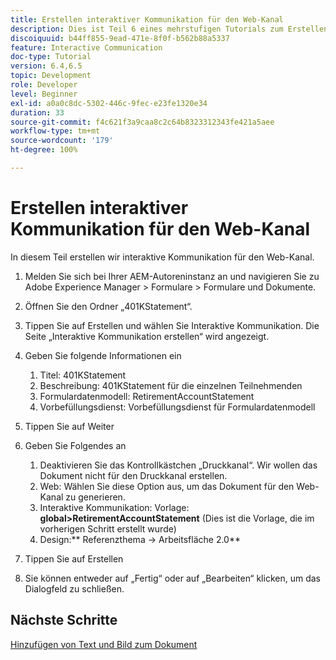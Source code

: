 ```yaml
---
title: Erstellen interaktiver Kommunikation für den Web-Kanal
description: Dies ist Teil 6 eines mehrstufigen Tutorials zum Erstellen Ihres ersten interaktiven Kommunikationsdokuments. In diesem Teil erstellen wir interaktive Kommunikation für den Web-Kanal.
discoiquuid: b44ff855-9ead-471e-8f0f-b562b88a5337
feature: Interactive Communication
doc-type: Tutorial
version: 6.4,6.5
topic: Development
role: Developer
level: Beginner
exl-id: a0a0c8dc-5302-446c-9fec-e23fe1320e34
duration: 33
source-git-commit: f4c621f3a9caa8c2c64b8323312343fe421a5aee
workflow-type: tm+mt
source-wordcount: '179'
ht-degree: 100%

---
```


# Erstellen interaktiver Kommunikation für den Web-Kanal

In diesem Teil erstellen wir interaktive Kommunikation für den Web-Kanal.

1. Melden Sie sich bei Ihrer AEM-Autoreninstanz an und navigieren Sie zu Adobe Experience Manager > Formulare > Formulare und Dokumente.
1. Öffnen Sie den Ordner „401KStatement“.
1. Tippen Sie auf Erstellen und wählen Sie Interaktive Kommunikation. Die Seite „Interaktive Kommunikation erstellen“ wird angezeigt. 
1. Geben Sie folgende Informationen ein

   1. Titel: 401KStatement
   1. Beschreibung: 401KStatement für die einzelnen Teilnehmenden
   1. Formulardatenmodell: RetirementAccountStatement
   1. Vorbefüllungsdienst: Vorbefüllungsdienst für Formulardatenmodell

1. Tippen Sie auf Weiter
1. Geben Sie Folgendes an

   1. Deaktivieren Sie das Kontrollkästchen „Druckkanal“. Wir wollen das Dokument nicht für den Druckkanal erstellen.
   1. Web: Wählen Sie diese Option aus, um das Dokument für den Web-Kanal zu generieren.
   1. Interaktive Kommunikation: Vorlage: **global>RetirementAccountStatement** (Dies ist die Vorlage, die im vorherigen Schritt erstellt wurde)
   1. Design:** Referenzthema -> Arbeitsfläche 2.0**

1. Tippen Sie auf Erstellen
1. Sie können entweder auf „Fertig“ oder auf „Bearbeiten“ klicken, um das Dialogfeld zu schließen.

## Nächste Schritte

[Hinzufügen von Text und Bild zum Dokument](./partseven.md)
